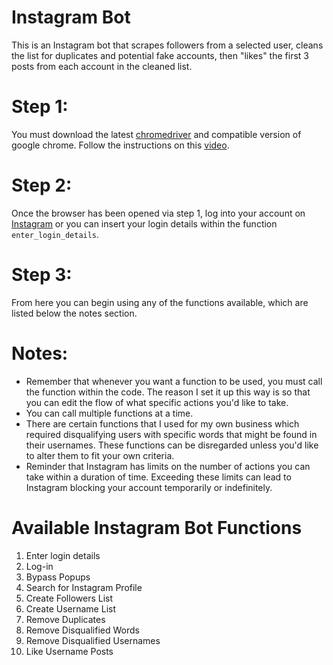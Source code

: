 # Instagram Bot
This is an Instagram bot that scrapes followers from a selected user, cleans the list for duplicates and potential fake accounts, then "likes" the first 3 posts from each account in the cleaned list.

# Step 1:
You must download the latest <a href="https://chromedriver.chromium.org/home">chromedriver</a> and compatible version of google chrome. Follow the instructions on this <a href="https://www.youtube.com/watch?v=Rrkj4tdXngY">video</a>.

# Step 2: 
Once the browser has been opened via step 1, log into your account on <a href="https://www.instagram.com/">Instagram</a> or you can insert your login details within the function `enter_login_details`.

# Step 3: 
From here you can begin using any of the functions available, which are listed below the notes section.

# Notes:
<ul>
  <li>Remember that whenever you want a function to be used, you must call the function within the code. The reason I set it up this way is so that you can edit the flow of what specific actions you'd like to take.</li>
  <li>You can call multiple functions at a time.</li>
  <li>There are certain functions that I used for my own business which required disqualifying users with specific words that might be found in their usernames. These functions can be disregarded unless you'd like to alter them to fit your own criteria.</li>
  <li>Reminder that Instagram has limits on the number of actions you can take within a duration of time. Exceeding these limits can lead to Instagram blocking your account temporarily or indefinitely.</li>
</ul>

# Available Instagram Bot Functions
<ol>
  <li>Enter login details</li>
  <li>Log-in</li>
  <li>Bypass Popups</li>
  <li>Search for Instagram Profile</li>
  <li>Create Followers List</li>
  <li>Create Username List</li>
  <li>Remove Duplicates</li>
  <li>Remove Disqualified Words</li>
  <li>Remove Disqualified Usernames</li>
  <li>Like Username Posts</li>
</ol>
